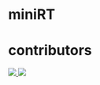# miniRT

# contributors
<a href="https://github.com/42joonpark">
	<img src="https://github.com/42joonpark.png?size=50">
</a>

<a href="https://github.com/pdh9311">
	<img src="https://github.com/pdh9311.png?size=50">
</a>

